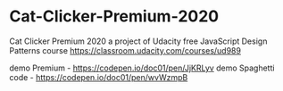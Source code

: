 # Cat-Clicker-Premium-2020
Cat Clicker Premium 2020 a project of Udacity free JavaScript Design Patterns course https://classroom.udacity.com/courses/ud989

demo Premium - https://codepen.io/doc01/pen/JjKRLyv
demo Spaghetti code - https://codepen.io/doc01/pen/wvWzmpB
